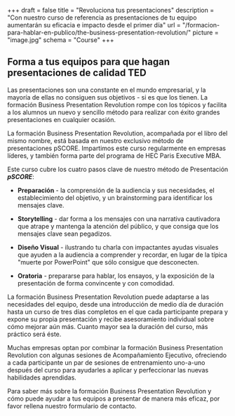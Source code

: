 +++
draft		= false
title		= "Revoluciona tus presentaciones"
description = "Con nuestro curso de referencia as presentaciones de tu equipo aumentarán su eficacia e impacto desde el primer día"
url	 		= "/formacion-para-hablar-en-publico/the-business-presentation-revolution/"
picture		= "image.jpg"
schema		= "Course"
+++

## Forma a tus equipos para que hagan presentaciones de calidad TED

Las presentaciones son una constante en el mundo empresarial, y la mayoría de ellas no consiguen sus objetivos - si es que los tienen. La formación Business Presentation Revolution rompe con los tópicos y facilita a los alumnos un nuevo y sencillo método para realizar con éxito grandes presentaciones en cualquier ocasión.

La formación Business Presentation Revolution, acompañada por el libro del mismo nombre, está basada en nuestro exclusivo método de presentaciones pSCORE. Impartimos este curso regularmente en empresas líderes, y también forma parte del programa de HEC Paris Executive MBA.


Este curso cubre los cuatro pasos clave de nuestro método de Presentación ***pSCORE***:


* **Preparación** - la comprensión de la audiencia y sus necesidades, el establecimiento del objetivo, y un brainstorming para identificar los mensajes clave.

* **Storytelling** - dar forma a los mensajes con una narrativa cautivadora que atrape y mantenga la atención del público, y que consiga que los mensajes clave sean pegadizos.

* **Diseño Visual** - ilustrando tu charla con impactantes ayudas visuales que ayuden a la audiencia a comprender y recordar, en lugar de la típica "muerte por PowerPoint" que sólo consigue que desconecten.
* **Oratoria** - prepararse para hablar, los ensayos, y la exposición de la presentación de forma convincente y con comodidad.

La formación Business Presentation Revolution puede adaptarse a las necesidades del equipo, desde una introducción de medio día de duración hasta un curso de tres días completos en el que cada participante prepara y expone su propia presentación y recibe asesoramiento individual sobre cómo mejorar aún más. Cuanto mayor sea la duración del curso, más práctico será éste.

Muchas empresas optan por combinar la formación Business Presentation Revolution con algunas sesiones de Acompañamiento Ejecutivo, ofreciendo a cada participante un par de sesiones de entrenamiento uno-a-uno después del curso para ayudarles a aplicar y perfeccionar las nuevas habilidades aprendidas.


Para saber más sobre la formación Business Presentation Revolution y cómo puede ayudar a tus equipos a presentar de manera más eficaz, por favor rellena nuestro formulario de contacto.

